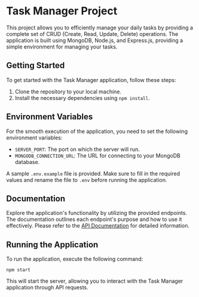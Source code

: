 # Task Manager Project

This project allows you to efficiently manage your daily tasks by providing a complete set of CRUD (Create, Read, Update, Delete) operations. The application is built using MongoDB, Node.js, and Express.js, providing a simple environment for managing your tasks.

## Getting Started

To get started with the Task Manager application, follow these steps:

1. Clone the repository to your local machine.
2. Install the necessary dependencies using `npm install`.

## Environment Variables

For the smooth execution of the application, you need to set the following environment variables:

- `SERVER_PORT`: The port on which the server will run.
- `MONGODB_CONNECTION_URL`: The URL for connecting to your MongoDB database.

A sample `.env.example` file is provided. Make sure to fill in the required values and rename the file to `.env` before running the application.

## Documentation

Explore the application's functionality by utilizing the provided endpoints. The documentation outlines each endpoint's purpose and how to use it effectively. Please refer to the [API Documentation](https://documenter.getpostman.com/view/28416524/2s9Xy2QCRK) for detailed information.

## Running the Application

To run the application, execute the following command:

```
npm start
```

This will start the server, allowing you to interact with the Task Manager application through API requests.

